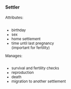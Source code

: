 <!-- .slide: data-background-image="resources/sim_setup/vero-photoart-142345.jpg" data-transition="slide" -->

#### Settler
<small>
<div class="left-column">
Attributes:<br/>
<br/>
<ul>
<li>birthday</li>
<li>sex</li>
<li>home settlement</li>
<li>time until last pregnancy<br>(important for fertility)</li>
</ul>
</div>

<div class="right-column">
Manages:<br/>
<br/>
<ul>
<li>survival and fertility checks</li>
<li>reproduction</li>
<li>death</li>
<li>migration to another settlement</li>
</ul>
</div>
</small>

<div class="dark-overlay"></div>
